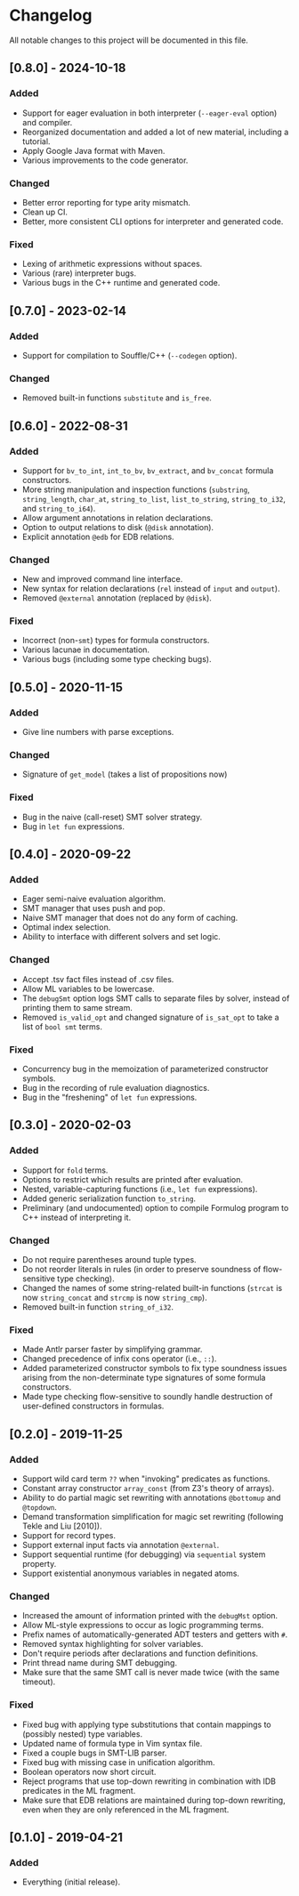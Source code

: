 # Changelog

All notable changes to this project will be documented in this file.

## [0.8.0] - 2024-10-18

### Added

- Support for eager evaluation in both interpreter (`--eager-eval` option) and compiler.
- Reorganized documentation and added a lot of new material, including a tutorial.
- Apply Google Java format with Maven.
- Various improvements to the code generator.

### Changed

- Better error reporting for type arity mismatch.
- Clean up CI.
- Better, more consistent CLI options for interpreter and generated code.

### Fixed

- Lexing of arithmetic expressions without spaces.
- Various (rare) interpreter bugs.
- Various bugs in the C++ runtime and generated code.

## [0.7.0] - 2023-02-14

### Added

- Support for compilation to Souffle/C++ (`--codegen` option).

### Changed

- Removed built-in functions `substitute` and `is_free`.

## [0.6.0] - 2022-08-31

### Added

- Support for `bv_to_int`, `int_to_bv`, `bv_extract`, and `bv_concat` formula
  constructors.
- More string manipulation and inspection functions (`substring`,
  `string_length`, `char_at`, `string_to_list`, `list_to_string`,
  `string_to_i32`, and `string_to_i64`).
- Allow argument annotations in relation declarations.
- Option to output relations to disk (`@disk` annotation).
- Explicit annotation `@edb` for EDB relations.

### Changed

- New and improved command line interface.
- New syntax for relation declarations (`rel` instead of `input` and `output`).
- Removed `@external` annotation (replaced by `@disk`).

### Fixed

- Incorrect (non-`smt`) types for formula constructors.
- Various lacunae in documentation.
- Various bugs (including some type checking bugs).

## [0.5.0] - 2020-11-15

### Added

- Give line numbers with parse exceptions.

### Changed

- Signature of `get_model` (takes a list of propositions now)

### Fixed

- Bug in the naive (call-reset) SMT solver strategy.
- Bug in `let fun` expressions.

## [0.4.0] - 2020-09-22

### Added

- Eager semi-naive evaluation algorithm.
- SMT manager that uses push and pop.
- Naive SMT manager that does not do any form of caching.
- Optimal index selection.
- Ability to interface with different solvers and set logic.

### Changed

- Accept .tsv fact files instead of .csv files.
- Allow ML variables to be lowercase.
- The `debugSmt` option logs SMT calls to separate files by solver, instead of
  printing them to same stream.
- Removed `is_valid_opt` and changed signature of `is_sat_opt` to take a list
  of `bool smt` terms.

### Fixed

- Concurrency bug in the memoization of parameterized constructor symbols.
- Bug in the recording of rule evaluation diagnostics.
- Bug in the "freshening" of `let fun` expressions.

## [0.3.0] - 2020-02-03

### Added

- Support for `fold` terms.
- Options to restrict which results are printed after evaluation.
- Nested, variable-capturing functions (i.e., `let fun` expressions).
- Added generic serialization function `to_string`.
- Preliminary (and undocumented) option to compile Formulog program to C++
  instead of interpreting it.

### Changed

- Do not require parentheses around tuple types.
- Do not reorder literals in rules (in order to preserve soundness of
  flow-sensitive type checking).
- Changed the names of some string-related built-in functions (`strcat` is now
  `string_concat` and `strcmp` is now `string_cmp`).
- Removed built-in function `string_of_i32`.

### Fixed

- Made Antlr parser faster by simplifying grammar.
- Changed precedence of infix cons operator (i.e., `::`).
- Added parameterized constructor symbols to fix type soundness issues arising
  from the non-determinate type signatures of some formula constructors.
- Made type checking flow-sensitive to soundly handle destruction of
  user-defined constructors in formulas.

## [0.2.0] - 2019-11-25

### Added

- Support wild card term `??` when "invoking" predicates as functions.
- Constant array constructor `array_const` (from Z3's theory of arrays).
- Ability to do partial magic set rewriting with annotations `@bottomup` and
  `@topdown`.
- Demand transformation simplification for magic set rewriting (following Tekle
  and Liu [2010]).
- Support for record types.
- Support external input facts via annotation `@external`.
- Support sequential runtime (for debugging) via `sequential` system property.
- Support existential anonymous variables in negated atoms.

### Changed

- Increased the amount of information printed with the `debugMst` option.
- Allow ML-style expressions to occur as logic programming terms.
- Prefix names of automatically-generated ADT testers and getters with `#`.
- Removed syntax highlighting for solver variables.
- Don't require periods after declarations and function definitions.
- Print thread name during SMT debugging.
- Make sure that the same SMT call is never made twice (with the same timeout).

### Fixed

- Fixed bug with applying type substitutions that contain mappings to (possibly
  nested) type variables.
- Updated name of formula type in Vim syntax file.
- Fixed a couple bugs in SMT-LIB parser.
- Fixed bug with missing case in unification algorithm.
- Boolean operators now short circuit.
- Reject programs that use top-down rewriting in combination with IDB predicates
  in the ML fragment.
- Make sure that EDB relations are maintained during top-down rewriting, even
  when they are only referenced in the ML fragment.

## [0.1.0] - 2019-04-21

### Added

- Everything (initial release).
